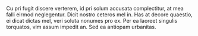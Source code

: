 Cu pri fugit discere verterem, id pri solum accusata complectitur, at mea falli eirmod neglegentur. Dicit nostro ceteros mel in. Has at decore quaestio, ei dicat dictas mel, veri soluta nonumes pro ex. Per ea laoreet singulis torquatos, vim assum impedit an. Sed ea antiopam urbanitas.